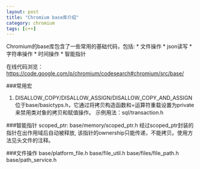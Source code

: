 ```yaml
---
layout: post
title: "Chromium base库介绍"
category: chromium
tags: [c++]
---
```


Chromium的base库包含了一些常用的基础代码，包括: 
    * 文件操作
    * json读写
    * 字符串操作
    * 时间操作
    * 智能指针

在线代码浏览：
https://code.google.com/p/chromium/codesearch#chromium/src/base/

###常用宏
1. DISALLOW\_COPY/DISALLOW\_ASSIGN/DISALLOW\_COPY\_AND\_ASSIGN
位于base/basictyps.h，它通过将拷贝构造函数和=运算符重载设置为private来禁用类对象的拷贝和赋值操作。
示例用法：sql/transaction.h

###智能指针
scoped\_ptr: base/memory/scoped\_ptr.h
经过scoped\_ptr封装的指针在出作用域后自动被释放, 该指针的ownership只能传递，不能拷贝。使用方法见头文件的注释。


###文件操作
base/platform\_file.h
base/file\_util.h
base/files/file\_path.h
base/path\_service.h

